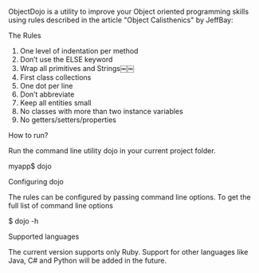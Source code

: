 ObjectDojo is a utility to improve your Object oriented programming skills using rules described in the article "Object Calisthenics" by JeffBay:

The Rules
1. One level of indentation per method
2. Don’t use the ELSE keyword
3. Wrap all primitives and Strings￼￼
4. First class collections
5. One dot per line
6. Don’t abbreviate
7. Keep all entities small
8. No classes with more than two instance variables
9. No getters/setters/properties

How to run?

Run the command line utility dojo in your current project folder.

myapp$ dojo

Configuring dojo

The rules can be configured by passing command line options. To get the full list of command line options

$ dojo -h

Supported languages

The current version supports only Ruby. Support for other languages like Java, C# and Python will be added in the future.